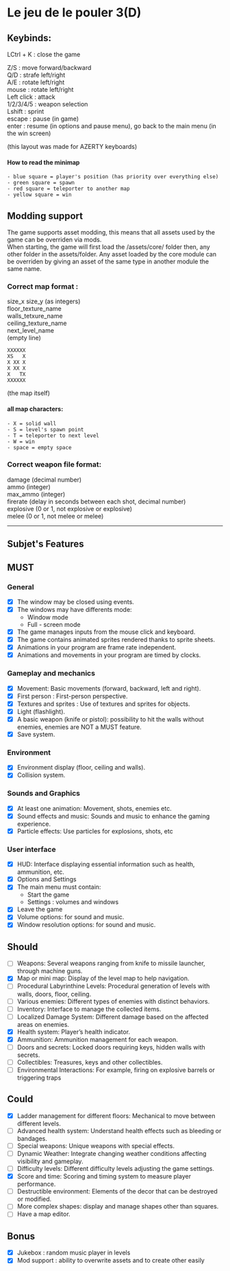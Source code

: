 
# Le jeu de le pouler 3(D)

## Keybinds:

LCtrl + K : close the game  

Z/S : move forward/backward  
Q/D : strafe left/right  
A/E : rotate left/right  
mouse : rotate left/right  
Left click : attack  
1/2/3/4/5 : weapon selection  
Lshift : sprint  
escape : pause (in game)  
enter : resume (in options and pause menu), go back to the main menu (in the win screen)  

(this layout was made for AZERTY keyboards)  

#### How to read the minimap
    - blue square = player's position (has priority over everything else)  
    - green square = spawn  
    - red square = teleporter to another map  
    - yellow square = win  

## Modding support

The game supports asset modding, this means that all assets used by the game can be overriden via mods.  
When starting, the game will first load the /assets/core/ folder then, any other folder in the assets/folder. Any asset loaded by the core module can be overriden by giving an asset of the same type in another module the same name.

### Correct map format :  
size_x size_y (as integers)   
floor_texture_name  
walls_tetxure_name  
ceiling_texture_name  
next_level_name  
(empty line)  
```
XXXXXX  
XS   X  
X XX X 
X XX X
X   TX
XXXXXX
```
 (the map itself)  
#### all map characters:  
    - X = solid wall  
    - S = level's spawn point
    - T = teleporter to next level
    - W = win
    - space = empty space

### Correct weapon file format:
damage (decimal number)  
ammo (integer)  
max_ammo (integer)  
firerate (delay in seconds between each shot, decimal number)  
explosive (0 or 1, not explosive or explosive)  
melee (0 or 1, not melee or melee)

___
## Subjet's Features

## MUST

### General
- [x] The window may be closed using events.
- [x] The windows may have differents mode:
  - Window mode
  - Full - screen mode
- [x] The game manages inputs from the mouse click and keyboard.
- [x] The game contains animated sprites rendered thanks to sprite sheets.
- [x] Animations in your program are frame rate independent.
- [x] Animations and movements in your program are timed by clocks.
### Gameplay and mechanics  
- [x] Movement: Basic movements (forward, backward, left and right).
- [x] First person : First-person perspective.
- [x] Textures and sprites : Use of textures and sprites for objects.
- [x] Light (flashlight).
- [x] A basic weapon (knife or pistol): possibility to hit the walls without enemies, enemies are NOT a MUST feature.
- [x] Save system.
### Environment
- [x] Environment display (floor, ceiling and walls).
- [x] Collision system.
### Sounds and Graphics
- [x] At least one animation: Movement, shots, enemies etc.
- [x] Sound effects and music: Sounds and music to enhance the gaming experience.
- [x] Particle effects: Use particles for explosions, shots, etc
### User interface
- [x] HUD: Interface displaying essential information such as health, ammunition, etc.
- [x] Options and Settings
- [x] The main menu must contain:
  - Start the game
  - Settings : volumes and windows
- [x] Leave the game
- [x] Volume options: for sound and music.
- [x] Window resolution options: for sound and music.

## Should  
- [ ] Weapons: Several weapons ranging from knife to missile launcher, through machine guns.
- [x] Map or mini map: Display of the level map to help navigation.
- [ ] Procedural Labyrinthine Levels: Procedural generation of levels with walls, doors, floor, ceiling.
- [ ] Various enemies: Different types of enemies with distinct behaviors.
- [ ] Inventory: Interface to manage the collected items.
- [ ] Localized Damage System: Different damage based on the affected areas on enemies.
- [x] Health system: Player’s health indicator.
- [x] Ammunition: Ammunition management for each weapon.
- [ ] Doors and secrets: Locked doors requiring keys, hidden walls with secrets.
- [ ] Collectibles: Treasures, keys and other collectibles.
- [ ] Environmental Interactions: For example, firing on explosive barrels or triggering traps

## Could  
- [x] Ladder management for different floors: Mechanical to move between different levels.
- [ ] Advanced health system: Understand health effects such as bleeding or bandages.
- [ ] Special weapons: Unique weapons with special effects.
- [ ] Dynamic Weather: Integrate changing weather conditions affecting visibility and gameplay.
- [ ] Difficulty levels: Different difficulty levels adjusting the game settings.
- [x] Score and time: Scoring and timing system to measure player performance.
- [ ] Destructible environment: Elements of the decor that can be destroyed or modified.
- [ ] More complex shapes: display and manage shapes other than squares.
- [ ] Have a map editor.

## Bonus  
- [x] Jukebox : random music player in levels  
- [x] Mod support : ability to overwrite assets and to create other easily  
